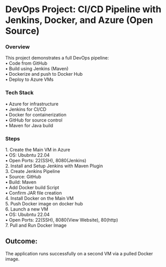 <h1>DevOps Project: CI/CD Pipeline with Jenkins, Docker, and Azure (Open Source)</h1>
<h3>Overview</h3>
This project demonstrates a full DevOps pipeline:<br>
•	Code from GitHub<br>
•	Build using Jenkins (Maven)<br>
•	Dockerize and push to Docker Hub<br>
•	Deploy to Azure VMs<br>
<h3>Tech Stack</h3>
•	Azure for infrastructure<br>
•	Jenkins for CI/CD<br>
•	Docker for containerization<br>
•	GitHub for source control<br>
•	Maven for Java build<br>
<h3>Steps</h3>
1.	Create the Main VM in Azure<br>
•	OS: Ububntu 22.04<br>
•	Open Ports: 22(SSH), 8080(Jenkins)<br>
2.	Install  and Setup Jenkins with Maven Plugin <br>
3.	Create Jenkins Pipeline<br>
•	Source: GitHub<br>
•	Build: Maven<br>
•	Add Docker build Script<br>
•	Confirm JAR file creation<br>
4.	Install Docker on the Main VM<br>
5.	Push Docker image on docker hub<br>
6.	Launch a new VM <br>
•	OS: Ububntu 22.04<br>
•	Open Ports: 22(SSH), 8080(View Website), 80(http)<br>
7.	Pull and Run Docker Image<br>
<h2>Outcome:</h2>
The application runs successfully on a second VM via a pulled Docker image.
